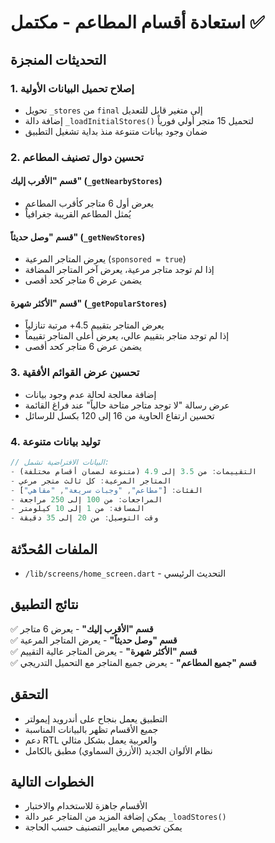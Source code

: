 # استعادة أقسام المطاعم - مكتمل ✅

## التحديثات المنجزة

### 1. **إصلاح تحميل البيانات الأولية**
- تحويل `_stores` من `final` إلى متغير قابل للتعديل
- إضافة دالة `_loadInitialStores()` لتحميل 15 متجر أولي فورياً
- ضمان وجود بيانات متنوعة منذ بداية تشغيل التطبيق

### 2. **تحسين دوال تصنيف المطاعم**

#### قسم "الأقرب إليك" (`_getNearbyStores`)
- يعرض أول 6 متاجر كأقرب المطاعم
- يُمثل المطاعم القريبة جغرافياً

#### قسم "وصل حديثاً" (`_getNewStores`)
- يعرض المتاجر المرعية (`sponsored = true`)
- إذا لم توجد متاجر مرعية، يعرض آخر المتاجر المضافة
- يضمن عرض 6 متاجر كحد أقصى

#### قسم "الأكثر شهرة" (`_getPopularStores`)
- يعرض المتاجر بتقييم 4.5+ مرتبة تنازلياً
- إذا لم توجد متاجر بتقييم عالي، يعرض أعلى المتاجر تقييماً
- يضمن عرض 6 متاجر كحد أقصى

### 3. **تحسين عرض القوائم الأفقية**
- إضافة معالجة لحالة عدم وجود بيانات
- عرض رسالة "لا توجد متاجر متاحة حالياً" عند فراغ القائمة
- تحسين ارتفاع الحاوية من 16 إلى 120 بكسل للرسائل

### 4. **توليد بيانات متنوعة**
```dart
// البيانات الافتراضية تشمل:
- التقييمات: من 3.5 إلى 4.9 (متنوعة لضمان أقسام مختلفة)
- المتاجر المرعية: كل ثالث متجر مرعي
- الفئات: ["مطاعم", "وجبات سريعة", "مقاهي"]
- المراجعات: من 100 إلى 250 مراجعة
- المسافة: من 1 إلى 10 كيلومتر
- وقت التوصيل: من 20 إلى 35 دقيقة
```

## الملفات المُحدّثة
- `/lib/screens/home_screen.dart` - التحديث الرئيسي

## نتائج التطبيق
✅ **قسم "الأقرب إليك"** - يعرض 6 متاجر  
✅ **قسم "وصل حديثاً"** - يعرض المتاجر المرعية  
✅ **قسم "الأكثر شهرة"** - يعرض المتاجر عالية التقييم  
✅ **قسم "جميع المطاعم"** - يعرض جميع المتاجر مع التحميل التدريجي  

## التحقق
- التطبيق يعمل بنجاح على أندرويد إيمولتر
- جميع الأقسام تظهر بالبيانات المناسبة
- دعم RTL والعربية يعمل بشكل مثالي
- نظام الألوان الجديد (الأزرق السماوي) مطبق بالكامل

## الخطوات التالية
- الأقسام جاهزة للاستخدام والاختبار
- يمكن إضافة المزيد من المتاجر عبر دالة `_loadStores()`
- يمكن تخصيص معايير التصنيف حسب الحاجة
